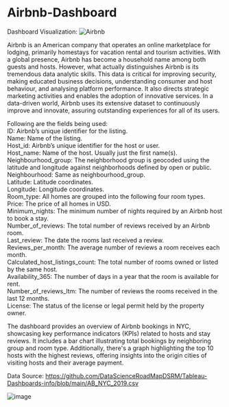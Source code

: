 # Airbnb-Dashboard

Dashboard Visualization:
![Airbnb](https://github.com/Priya10aher/Airbnb-Dashboard/assets/169088319/810f97c7-fc25-4f47-867f-65160461fe66)

Airbnb is an American company that operates an online marketplace for lodging, primarily homestays for vacation rental and tourism activities. With a global presence, Airbnb has become a household name among both guests and hosts. However, what actually distinguishes Airbnb is its tremendous data analytic skills. This data is critical for improving security, making educated business decisions, understanding consumer and host behaviour, and analysing platform performance. It also directs strategic marketing activities and enables the adoption of innovative services. In a data-driven world, Airbnb uses its extensive dataset to continuously improve and innovate, assuring outstanding experiences for all of its users. 

Following are the fields being used: <br/>
ID: Airbnb’s unique identifier for the listing.<br/>
Name: Name of the listing.<br/>
Host_id: Airbnb’s unique identifier for the host or user. <br/>
Host_name: Name of the host. Usually just the first name(s).<br/>
Neighbourhood_group: The neighborhood group is geocoded using the latitude and longitude against neighborhoods defined by open or public.<br/>
Neighbourhood: Same as neighbourhood_group.<br/>
Latitude: Latitude coordinates.<br/>
Longitude: Longitude coordinates.<br/>
Room_type: All homes are grouped into the following four room types.<br/>
Price: The price of all homes in USD.<br/>
Minimum_nights: The minimum number of nights required by an Airbnb host to book a stay.<br/>
Number_of_reviews: The total number of reviews received by an Airbnb room.<br/>
Last_review: The date the rooms last received a review.<br/>
Reviews_per_month: The average number of reviews a room receives each month.<br/>
Calculated_host_listings_count: The total number of rooms owned or listed by the same host.<br/>
Availability_365: The number of days in a year that the room is available for rent.<br/>
Number_of_reviews_ltm: The number of reviews the rooms received in the last 12 months.<br/>
License: The status of the license or legal permit held by the property owner.<br/>

The dashboard provides an overview of Airbnb bookings in NYC, showcasing key performance indicators (KPIs) related to hosts and stay reviews. It includes a bar chart illustrating total bookings by neighboring group and room type. Additionally, there's a graph highlighting the top 10 hosts with the highest reviews, offering insights into the origin cities of visiting hosts and their average payment.

Data Source:
https://github.com/DataScienceRoadMapDSRM/Tableau-Dashboards-info/blob/main/AB_NYC_2019.csv

![image](https://github.com/Priya10aher/Airbnb-Dashboard/assets/169088319/c7768f16-d582-4a42-afc5-74ae9f1a2090)


